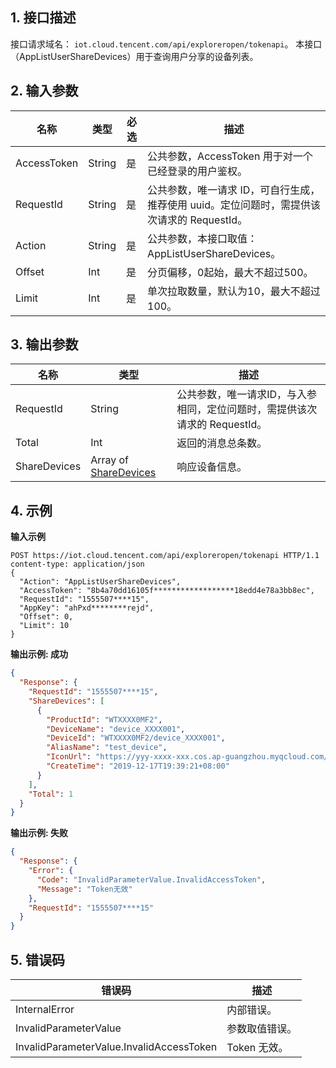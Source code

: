 ## 1. 接口描述
接口请求域名：  `iot.cloud.tencent.com/api/exploreropen/tokenapi`。
本接口（AppListUserShareDevices）用于查询用户分享的设备列表。

## 2. 输入参数
|名称|类型|必选|描述|
|---|---|---|---|
|AccessToken|String|是|公共参数，AccessToken 用于对一个已经登录的用户鉴权。|
|RequestId|String|是|公共参数，唯一请求 ID，可自行生成，推荐使用 uuid。定位问题时，需提供该次请求的 RequestId。|
|Action|String|是|公共参数，本接口取值：AppListUserShareDevices。|
|Offset|Int|是|分页偏移，0起始，最大不超过500。|
|Limit|Int|是|单次拉取数量，默认为10，最大不超过100。|

## 3. 输出参数
|名称|类型|描述|
|---|---|---|
|RequestId|String|公共参数，唯一请求ID，与入参相同，定位问题时，需提供该次请求的 RequestId。|
|Total|Int|返回的消息总条数。|
|ShareDevices|Array of [ShareDevices](https://cloud.tencent.com/document/product/1081/40780#sharedevices)|响应设备信息。|

## 4. 示例
**输入示例**
```HTTP
POST https://iot.cloud.tencent.com/api/exploreropen/tokenapi HTTP/1.1
content-type: application/json
{
  "Action": "AppListUserShareDevices",
  "AccessToken": "8b4a70dd16105f******************18edd4e78a3bb8ec",
  "RequestId": "1555507****15",
  "AppKey": "ahPxd********rejd",
  "Offset": 0,
  "Limit": 10
}
```
**输出示例:  成功**
```json
{
  "Response": {
    "RequestId": "1555507****15",
    "ShareDevices": [
      {
        "ProductId": "WTXXXX0MF2",
        "DeviceName": "device_XXXX001",
        "DeviceId": "WTXXXX0MF2/device_XXXX001",
        "AliasName": "test_device",
        "IconUrl": "https://yyy-xxxx-xxx.cos.ap-guangzhou.myqcloud.com/113xxxx7a0b273bxxxxc0b9040feeb/1xxxxxxxxx0.png",
        "CreateTime": "2019-12-17T19:39:21+08:00"
      }
    ],
    "Total": 1
  }
}
```
**输出示例:  失败**
```json
{
  "Response": {
    "Error": {
      "Code": "InvalidParameterValue.InvalidAccessToken",
      "Message": "Token无效"
    },
    "RequestId": "1555507****15"
  }
}
```


## 5. 错误码
|错误码|描述|
|---|---|
|InternalError|内部错误。|
|InvalidParameterValue|参数取值错误。|
|InvalidParameterValue.InvalidAccessToken|Token 无效。|
